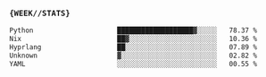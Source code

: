 ### `{WEEK//STATS}` 
<!--START_SECTION:waka-->

```txt
Python                     ███████████████████▓░░░░░   78.37 %
Nix                        ██▓░░░░░░░░░░░░░░░░░░░░░░   10.36 %
Hyprlang                   ██░░░░░░░░░░░░░░░░░░░░░░░   07.89 %
Unknown                    ▓░░░░░░░░░░░░░░░░░░░░░░░░   02.82 %
YAML                       ░░░░░░░░░░░░░░░░░░░░░░░░░   00.55 %
```

<!--END_SECTION:waka-->
